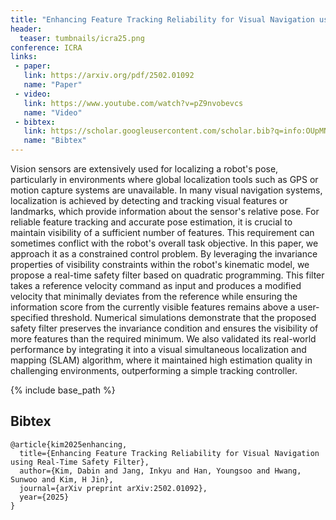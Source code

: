 ```yaml
---
title: "Enhancing Feature Tracking Reliability for Visual Navigation using Real-Time Safety Filter"
header:
  teaser: tumbnails/icra25.png
conference: ICRA
links: 
 - paper: 
   link: https://arxiv.org/pdf/2502.01092
   name: "Paper"
 - video:
   link: https://www.youtube.com/watch?v=pZ9nvobevcs
   name: "Video"
 - bibtex: 
   link: https://scholar.googleusercontent.com/scholar.bib?q=info:OUpMN3yGBn0J:scholar.google.com/&output=citation&scisdr=ClEfF40REOOpnF2o0rg:AFWwaeYAAAAAZ-OuyrhjZkpwmie_WIsEchT_KQE&scisig=AFWwaeYAAAAAZ-Ouyl_WWL5l5nQJfmK6x0ONXFE&scisf=4&ct=citation&cd=-1&hl=ko
   name: "Bibtex"
---
```


<!-- {% include youtubePlayer.html id="G-fS2iqzi1w" %} -->

Vision sensors are extensively used for localizing a robot's pose, particularly in environments where global localization tools such as GPS or motion capture systems are unavailable. In many visual navigation systems, localization is achieved by detecting and tracking visual features or landmarks, which provide information about the sensor's relative pose. For reliable feature tracking and accurate pose estimation, it is crucial to maintain visibility of a sufficient number of features. This requirement can sometimes conflict with the robot's overall task objective. In this paper, we approach it as a constrained control problem. By leveraging the invariance properties of visibility constraints within the robot's kinematic model, we propose a real-time safety filter based on quadratic programming. This filter takes a reference velocity command as input and produces a modified velocity that minimally deviates from the reference while ensuring the information score from the currently visible features remains above a user-specified threshold. Numerical simulations demonstrate that the proposed safety filter preserves the invariance condition and ensures the visibility of more features than the required minimum. We also validated its real-world performance by integrating it into a visual simultaneous localization and mapping (SLAM) algorithm, where it maintained high estimation quality in challenging environments, outperforming a simple tracking controller.

{% include base_path %}

## Bibtex <a id="bibtex"></a>
```
@article{kim2025enhancing,
  title={Enhancing Feature Tracking Reliability for Visual Navigation using Real-Time Safety Filter},
  author={Kim, Dabin and Jang, Inkyu and Han, Youngsoo and Hwang, Sunwoo and Kim, H Jin},
  journal={arXiv preprint arXiv:2502.01092},
  year={2025}
}
```